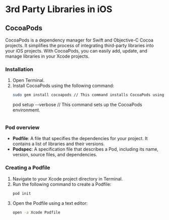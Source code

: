 # 3rd Party Libraries in iOS

## CocoaPods
CocoaPods is a dependency manager for Swift and Objective-C Cocoa projects. It simplifies the process of integrating third-party libraries into your iOS projects. With CocoaPods, you can easily add, update, and manage libraries in your Xcode projects.
### Installation
1. Open Terminal.
2. Install CocoaPods using the following command:
   ```bash
   sudo gem install cocoapods // This command installs CocoaPods using RubyGems.
   ```
   pod setup --verbose // This command sets up the CocoaPods environment.
   ```

### Pod overview
- **Podfile**: A file that specifies the dependencies for your project. It contains a list of libraries and their versions.
- **Podspec**: A specification file that describes a Pod, including its name, version, source files, and dependencies.

### Creating a Podfile
1. Navigate to your Xcode project directory in Terminal.
2. Run the following command to create a Podfile:
   ```bash
   pod init
   ```
3. Open the Podfile using a text editor:
   ```bash
   open -a Xcode Podfile
   ```